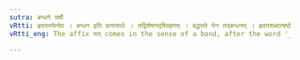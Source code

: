 ```yaml
---
sutra: बन्धने चर्षौ
vRtti: हृदयस्येत्येव । बन्धन इति प्रत्ययार्थः । तद्विशेषणमृषिग्रहणम् । बद्ध्यते येन तद्बन्धनम् । हृदयशब्दात्षष्ठीसमर्थाद्बन्धने ऋषावभिधेये यत् प्रत्ययो भवति ॥
vRtti_eng: The affix यत् comes in the sense of a bond, after the word '_hridaya_', being in the genitive construction, when the word denotes a 'hymn'.

---
```

